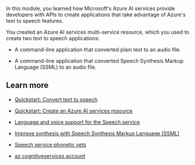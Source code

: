 In this module, you learned how Microsoft's Azure AI services provide developers with APIs to create applications that take advantage of Azure's text to speech features.

You created an Azure AI services multi-service resource, which you used to create two text to speech applications:

- A command-line application that converted plain text to an audio file.

- A command-line application that converted Speech Synthesis Markup Language (SSML) to an audio file.

## Learn more

- [Quickstart: Convert text to speech](/azure/ai-services/speech-service/get-started-text-to-speech)

- [Quickstart: Create an Azure AI services resource](/azure/ai-services/multi-service-resource)

- [Language and voice support for the Speech service](/azure/ai-services/speech-service/language-support)

- [Improve synthesis with Speech Synthesis Markup Language (SSML)](/azure/ai-services/speech-service/speech-synthesis-markup)

- [Speech service phonetic sets](/azure/ai-services/speech-service/speech-ssml-phonetic-sets)

- [az cognitiveservices account](/cli/azure/cognitiveservices/account)
